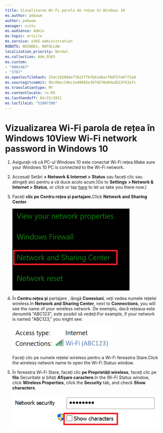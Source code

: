 ```yaml
---
title: Vizualizarea Wi-Fi parola de rețea în Windows 10
ms.author: pebaum
author: pebaum
manager: scotv
ms.audience: Admin
ms.topic: article
ms.service: o365-administration
ROBOTS: NOINDEX, NOFOLLOW
localization_priority: Normal
ms.collection: Adm_O365
ms.custom:
- "9001467"
- "3767"
ms.openlocfilehash: 254c192084ef7022f7bfbb146ecf8df57e6ff2a0
ms.sourcegitcommit: 8bc60ec34bc1e40685e3976576e04a2623f63a7c
ms.translationtype: MT
ms.contentlocale: ro-RO
ms.lasthandoff: 04/15/2021
ms.locfileid: "51807390"
---
```

# <a name="view-wi-fi-network-password-in-windows-10"></a><span data-ttu-id="24734-102">Vizualizarea Wi-Fi parola de rețea în Windows 10</span><span class="sxs-lookup"><span data-stu-id="24734-102">View Wi-Fi network password in Windows 10</span></span>

1. <span data-ttu-id="24734-103">Asigurați-vă că PC-ul Windows 10 este conectat Wi-Fi rețea.</span><span class="sxs-lookup"><span data-stu-id="24734-103">Make sure your Windows 10 PC is connected to the Wi-Fi network.</span></span>

2. <span data-ttu-id="24734-104">Accesați Setări **> Network & Internet > Status** sau faceți clic [](ms-settings:network?activationSource=GetHelp) sau atingeți aici pentru a vă duce acolo acum.)</span><span class="sxs-lookup"><span data-stu-id="24734-104">Go to **Settings  > Network & Internet  > Status**, or click or tap [here](ms-settings:network?activationSource=GetHelp) to let us take you there now.)</span></span>

3. <span data-ttu-id="24734-105">Faceți **clic pe Centru rețea și partajare.**</span><span class="sxs-lookup"><span data-stu-id="24734-105">Click **Network and Sharing Center**.</span></span>

    ![Centru rețea și partajare.](media/network-sharing-center.png)

4. <span data-ttu-id="24734-107">În **Centru rețea și** partajare , lângă **Conexiuni**, veți vedea numele rețelei wireless.</span><span class="sxs-lookup"><span data-stu-id="24734-107">In **Network and Sharing Center**, next to **Connections**, you will see the name of your wireless network.</span></span> <span data-ttu-id="24734-108">De exemplu, dacă rețeaua este denumită "ABC123", este posibil să vedeți:</span><span class="sxs-lookup"><span data-stu-id="24734-108">For example, if your network is named "ABC123," you might see:</span></span>

    ![Conexiuni de rețea.](media/network-connections.png)

    <span data-ttu-id="24734-110">Faceți clic pe numele rețelei wireless pentru a Wi-Fi fereastra Stare.</span><span class="sxs-lookup"><span data-stu-id="24734-110">Click the wireless network name to open the Wi-Fi Status window.</span></span> 

5. <span data-ttu-id="24734-111">În fereastra Wi-Fi Stare, faceți clic **pe Proprietăți wireless**, faceți clic pe **fila** Securitate și bifați **Afișare caractere**.</span><span class="sxs-lookup"><span data-stu-id="24734-111">In the Wi-Fi Status window, click **Wireless Properties**, click the **Security** tab, and check **Show characters**.</span></span>

    ![Afișați Wi-Fi parolă.](media/show-password-characters.png)

